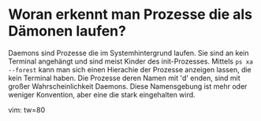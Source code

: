 # Woran erkennt man Prozesse die als Dämonen laufen?

Daemons sind Prozesse die im Systemhintergrund laufen.  Sie sind an kein
Terminal angehängt und sind meist Kinder des init-Prozesses.
Mittels `ps xa --forest` kann man sich einen Hierachie der Prozesse anzeigen
lassen, die kein Terminal haben. Die Prozesse deren Namen mit 'd' enden, sind
mit großer Wahrscheinlichkeit Daemons. Diese Namensgebung ist mehr oder weniger
Konvention, aber eine die stark eingehalten wird.

vim: tw=80
